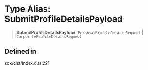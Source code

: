 # Type Alias: SubmitProfileDetailsPayload

> **SubmitProfileDetailsPayload**: `PersonalProfileDetailsRequest` \| `CorporateProfileDetailsRequest`

## Defined in

sdk/dist/index.d.ts:221
